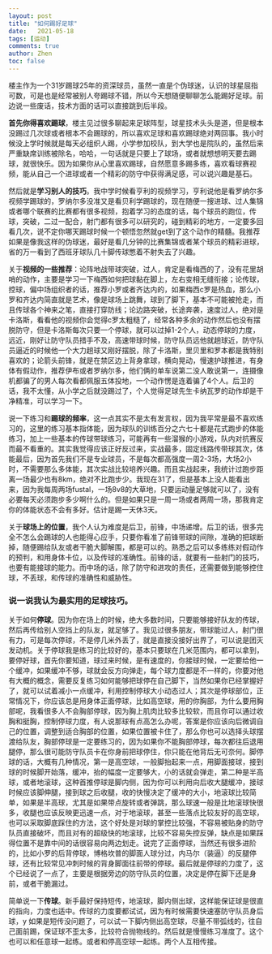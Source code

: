 ```yaml
---
layout: post
title: "如何踢好足球"
date:   2021-05-18
tags: [运动]
comments: true
author: Zhen
toc: false
---
```

楼主作为一个31岁踢球25年的资深球员，虽然一直是个伪球迷，认识的球星屈指可数，可是也是经常被别人夸踢球不错，所以今天想随便聊聊怎么能踢好足球。前边说一些废话，技术方面的话可以直接跳到后半段。

**首先你得喜欢踢球**，楼主见过很多聊起来足球阵型，球星技术头头是道，但是根本没踢过几次球或者根本不会踢球的，所以喜欢足球和喜欢踢球绝对两回事。我小时候没上学时候就是每天必组织人踢，小学参加校队，到大学也是院队的，虽然后来严重缺席训练被除名，哈哈，一句话就是只要上了球场，或者就想想明天要去踢球，就很快乐。因为如果你从心里喜欢踢球，自然愿意多踢多练，喜欢看球赛视频，能从自己一个进球或者一个精彩的防守中获得满足感，可以说兴趣是基石。

然后就是**学习别人的技巧**。我中学时候看亨利的视频学习，亨利说他是看罗纳尔多视频学踢球的，罗纳尔多没准又是看贝利学踢球的，现在随便一搜进球、过人集锦或者哪个联赛的比赛都有很多视频，抱着学习的态度的话，每个球员的跑位，传球，突破，二过一配合，射门都有很多可以研究的，碰到精彩的地方，一定要多回看几次，说不定你哪天踢球时候一个顿悟忽然就get到了这个动作的精髓。我推荐如果是像我这样的伪球迷，最好是看几分钟的比赛集锦或者某个球员的精彩进球，省的万一看到了西班牙球队几十脚传球憋着不射失去了兴趣。

关于**视频的一些推荐**：论阵地战带球突破，过人，肯定是看梅西的了，没有花里胡哨的动作，主要是学习一下梅西如何把球黏在脚上，左右变相无缝衔接；论传球，控球，偏中场组织者的话，推荐小罗或者齐达内的，如果梅西c罗是热血，那么小罗和齐达内简直就是艺术，像是球场上跳舞，球到了脚下，基本不可能被抢走，而且传球各个神来之笔，直接打穿防线；论边路突破，长途奔袭，速度过人，绝对是卡洛斯，看看他的视频你会觉得c罗太粗糙了，经常各种多余的动作然后也没有摆脱防守，但是卡洛斯每次只要一个停球，就可以过掉1-2个人，动态停球的力度，远近，刚好让防守队员措手不及，高速带球时候，防守队员远他就趟球近，防守队员逼近的时候他一个大力趟球又刚好摆脱，除了卡洛斯，里贝里和罗本都是我特别喜欢的；论箭头前锋，就是在禁区边上背身拿球，横向晃动，慢速护球推进，有身体有假动作，推荐伊布或者罗纳尔多，他们俩的单车说第二没人敢说第一，连摄像机都骗了的男人每次看都佩服五体投地，一个动作愣是连着骗了4个人。后卫的话，我不太懂，从小学之后就没踢过了，个人觉得足球先生卡纳瓦罗的动作却是干净精准，可以学习一下。

说一下练习和**踢球的频率**，这一点其实不是太有发言权，因为我平常是最不喜欢练习的，这里的练习基本指体能，因为球队的训练百分之六七十都是花式跑步的体能练习，加上一些基本的传球带球练习，可能再有一些溜猴的小游戏，队内对抗赛反而最不看重的。其实我觉得应该正好反过来，实战最多，固定线路传带球其次，体能最后，因为首先我们不是专业球员，不是每次都高强度一周2-3场，大场2小时，不需要那么多体能，其次实战比较培养兴趣。而且实战起来，我统计过跑步距离一场最少也有8km，绝对不比跑步少。我现在31了，但是基本上没人能看出来，因为我每周两场fustal，一场8v8的大草地，只要运动量足够就可以了，没有必要每天必须跑步多少啊什么的。但是如果只是一周一场或者两周一场，那我肯定你的体能状态不会有多好。估计是踢一天休3天。

关于**球场上的位置**，我个人认为难度是后卫，前锋，中场递增。后卫的话，很多完全不怎么会踢球的人也能得心应手，只要你看准了前锋带球的间隙，准确的把球断掉，随便踢给队友或者干脆大脚解围，都是可以的。熟悉之后可以多练练对假动作的预判，和用身体卡位，以及传球的准确性。前锋的话，就要有一些射门的技巧，也要有能接球的能力。而中场的话，除了防守和进攻的责任，还需要做到能够控住球，不丢球，和传球的准确性和威胁性。

### 说一说我认为最实用的足球技巧。

关于如何**停球**。因为你在场上的时候，绝大多数时间，只要能够接好队友的传球，然后再传给别人空挡上的队友，就足够了。我见过很多朋友，带球能过人，射门很有力，可是每次停球，不是停几米外丢了，就是直接没接好出界了，可以说是团灭发动机。关于停球我是练习的比较好的，基本只要球在几米范围内，都可以拿到，要停好球，首先你要知道，球过来时候，是有速度的，你接球时候，一定要给他一个缓冲，如果缓冲不够，球就会反方向弹走，每个球力度都是不一样的，你要对他有大概的概念，需要反复练习如何能够把球停在自己脚下，当然如果你已经掌握好了，就可以试着减小一点缓冲，利用控制停球大小动态过人；其次是停球部位，正常情况下，你应该总是用身体正面停球，比如高空球，用的你胸部，为什么要用胸部呢，我看很多人不会胸部停球，因为胸上肌肉比较多比较软，而且你可以通过收胸和挺胸，控制停球力度，有人说那球有点高怎么办呢，答案是你应该向后微调自己的位置，调整到适合胸部的位置，如果位置被卡住了，那么你也可以选择头球摆渡给队友，胸部停球是一定要练习的，因为如果你不能胸部停球，每次都往后退用腿停，那么很可能防守队员卡在你身前把球停住，你只能在他背后无可奈何。脚停球的话，大概有几种情况，第一是高空球，一般脚抬起来一点，用脚面接球，接到球的时候脚开始落，缓冲，抬的幅度一定要够大，小的话就会弹走，第二种是半高球，或者地滚球，这种首推停球是脚内侧，因为你可以利用向后收大腿缓冲，接球时候应该脚伸腿，接到球之后收腿，收的快慢决定了缓冲的大小，地滚球比较简单，如果是半高球，尤其是如果带点旋转或者弹跳，那么球速一般是比地滚球快很多，收腿也应该反映更迅速一点，对于地滚球，甚至一些落点比较友好的高空球，也可以采取脚底踩住的方法，这个好处是对球的掌控比较强，不容易被贴身的防守队员直接破坏，而且对有的超级快的地滚球，比较不容易失控反弹，缺点是如果踩得位置不是靠中间的话很容易向两边划走。说完了正面停球，当然还有很多进阶的，比如小罗的后背停球，博格坎普的脚面人球分过，内马尔（装逼）的反腿停球，还有比较常见冲刺时候的背身脚面往前带的停球。最后就是停球的力度了，这个已经说了一点了，主要是根据旁边的防守队员的位置，决定是停在脚下还是身前，或者干脆漏过。

简单说一下**传球**。新手最好保持短传，地滚球，脚内侧出球，这样能保证球是很直的指向，力度也适中。传球的力度要都试试，因为有时候需要快速塞防守队员身后球，y
如果是短传没问题了，可以试一下脚内侧出高空球，尽量不带弧线的，往自己面前踢，保证球不歪太多，比较符合抛物线的。然后就是慢慢练习准度了。这个也可以和任意球一起练。或者和停高空球一起练。两个人互相传接。


<!--stackedit_data:
eyJoaXN0b3J5IjpbODQ1Mjg5MDUzLDExNjAzMzcwMzcsMTA0MT
M0Nzk0NCwxMTE3MTc5NjcsLTEyODUzMTQ4ODJdfQ==
-->